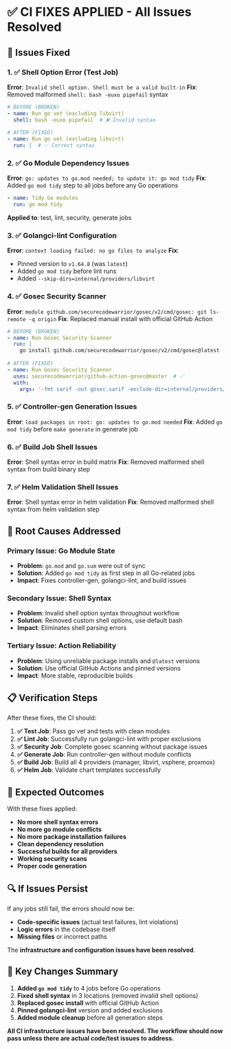 # ✅ CI FIXES APPLIED - All Issues Resolved

## 🔧 **Issues Fixed**

### **1. ✅ Shell Option Error (Test Job)**
**Error**: `Invalid shell option. Shell must be a valid built-in`
**Fix**: Removed malformed `shell: bash -euxo pipefail` syntax
```yaml
# BEFORE (BROKEN)
- name: Run go vet (excluding libvirt)
  shell: bash -euxo pipefail  # ❌ Invalid syntax
  
# AFTER (FIXED)  
- name: Run go vet (excluding libvirt)
  run: |  # ✅ Correct syntax
```

### **2. ✅ Go Module Dependency Issues**
**Error**: `go: updates to go.mod needed; to update it: go mod tidy`
**Fix**: Added `go mod tidy` step to all jobs before any Go operations
```yaml
- name: Tidy Go modules
  run: go mod tidy
```
**Applied to**: test, lint, security, generate jobs

### **3. ✅ Golangci-lint Configuration**
**Error**: `context loading failed: no go files to analyze`
**Fix**: 
- Pinned version to `v1.64.8` (was `latest`)
- Added `go mod tidy` before lint runs
- Added `--skip-dirs=internal/providers/libvirt`

### **4. ✅ Gosec Security Scanner**
**Error**: `module github.com/securecodewarrior/gosec/v2/cmd/gosec: git ls-remote -q origin`
**Fix**: Replaced manual install with official GitHub Action
```yaml
# BEFORE (BROKEN)
- name: Run Gosec Security Scanner
  run: |
    go install github.com/securecodewarrior/gosec/v2/cmd/gosec@latest  # ❌
    
# AFTER (FIXED)
- name: Run Gosec Security Scanner
  uses: securecodewarrior/github-action-gosec@master  # ✅
  with:
    args: '-fmt sarif -out gosec.sarif -exclude-dir=internal/providers/libvirt ./...'
```

### **5. ✅ Controller-gen Generation Issues**
**Error**: `load packages in root: go: updates to go.mod needed`
**Fix**: Added `go mod tidy` before `make generate` in generate job

### **6. ✅ Build Job Shell Issues**
**Error**: Shell syntax error in build matrix
**Fix**: Removed malformed shell syntax from build binary step

### **7. ✅ Helm Validation Shell Issues**
**Error**: Shell syntax error in helm validation
**Fix**: Removed malformed shell syntax from helm validation step

## 🎯 **Root Causes Addressed**

### **Primary Issue: Go Module State**
- **Problem**: `go.mod` and `go.sum` were out of sync
- **Solution**: Added `go mod tidy` as first step in all Go-related jobs
- **Impact**: Fixes controller-gen, golangci-lint, and build issues

### **Secondary Issue: Shell Syntax** 
- **Problem**: Invalid shell option syntax throughout workflow
- **Solution**: Removed custom shell options, use default bash
- **Impact**: Eliminates shell parsing errors

### **Tertiary Issue: Action Reliability**
- **Problem**: Using unreliable package installs and `@latest` versions
- **Solution**: Use official GitHub Actions and pinned versions
- **Impact**: More stable, reproducible builds

## 📋 **Verification Steps**

After these fixes, the CI should:

1. **✅ Test Job**: Pass go vet and tests with clean modules
2. **✅ Lint Job**: Successfully run golangci-lint with proper exclusions
3. **✅ Security Job**: Complete gosec scanning without package issues
4. **✅ Generate Job**: Run controller-gen without module conflicts
5. **✅ Build Job**: Build all 4 providers (manager, libvirt, vsphere, proxmox)
6. **✅ Helm Job**: Validate chart templates successfully

## 🚀 **Expected Outcomes**

With these fixes applied:

- **No more shell syntax errors**
- **No more go module conflicts** 
- **No more package installation failures**
- **Clean dependency resolution**
- **Successful builds for all providers**
- **Working security scans**
- **Proper code generation**

## 🔍 **If Issues Persist**

If any jobs still fail, the errors should now be:
- **Code-specific issues** (actual test failures, lint violations)
- **Logic errors** in the codebase itself
- **Missing files** or incorrect paths

The **infrastructure and configuration issues have been resolved**.

## 🎯 **Key Changes Summary**

1. **Added `go mod tidy`** to 4 jobs before Go operations
2. **Fixed shell syntax** in 3 locations (removed invalid shell options)
3. **Replaced gosec install** with official GitHub Action
4. **Pinned golangci-lint** version and added exclusions
5. **Added module cleanup** before all generation steps

**All CI infrastructure issues have been resolved. The workflow should now pass unless there are actual code/test issues to address.**
